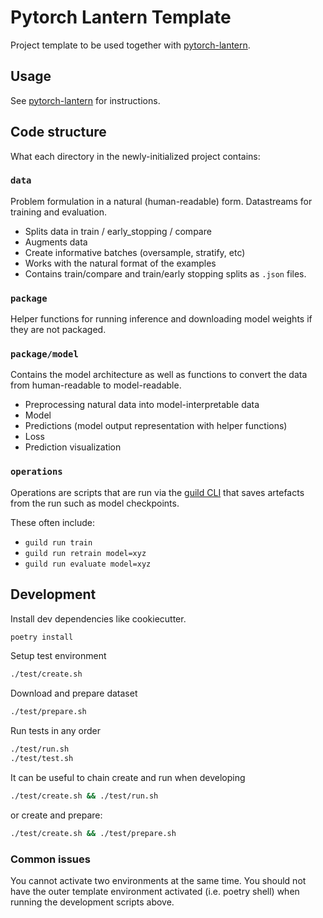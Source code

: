 # Pytorch Lantern Template

Project template to be used together with [pytorch-lantern](https://github.com/nextml-code/pytorch-lantern).

## Usage

See [pytorch-lantern](https://github.com/nextml-code/pytorch-lantern) for instructions.

## Code structure

What each directory in the newly-initialized project contains:

### `data`

Problem formulation in a natural (human-readable) form. Datastreams
for training and evaluation.

- Splits data in train / early_stopping / compare
- Augments data
- Create informative batches (oversample, stratify, etc)
- Works with the natural format of the examples
- Contains train/compare and train/early stopping splits as `.json` files.

### `package`

Helper functions for running inference and downloading model weights if they are not packaged.

### `package/model`

Contains the model architecture as well as functions to convert the data from
human-readable to model-readable.

- Preprocessing natural data into model-interpretable data
- Model
- Predictions (model output representation with helper functions)
- Loss
- Prediction visualization

### `operations`

Operations are scripts that are run via the [guild CLI](https://guild.ai/)
that saves artefacts from the run such as model checkpoints.

These often include:

- `guild run train`
- `guild run retrain model=xyz`
- `guild run evaluate model=xyz`

## Development

Install dev dependencies like cookiecutter.

```bash
poetry install
```

Setup test environment

```bash
./test/create.sh
```

Download and prepare dataset

```bash
./test/prepare.sh
```

Run tests in any order

```bash
./test/run.sh
./test/test.sh
```

It can be useful to chain create and run when developing

```bash
./test/create.sh && ./test/run.sh
```

or create and prepare:

```bash
./test/create.sh && ./test/prepare.sh
```

### Common issues

You cannot activate two environments at the same time. You should not have
the outer template environment activated (i.e. poetry shell) when running
the development scripts above.
